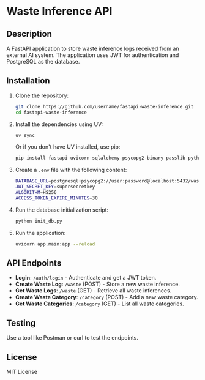 # Waste Inference API

## Description
A FastAPI application to store waste inference logs received from an external AI system. The application uses JWT for authentication and PostgreSQL as the database.

## Installation
1. Clone the repository:
   ```bash
   git clone https://github.com/username/fastapi-waste-inference.git
   cd fastapi-waste-inference
   ```

2. Install the dependencies using UV:
   ```bash
   uv sync
   ```

   Or if you don't have UV installed, use pip:
   ```bash
   pip install fastapi uvicorn sqlalchemy psycopg2-binary passlib python-jose pydantic
   ```

3. Create a `.env` file with the following content:
   ```bash
   DATABASE_URL=postgresql+psycopg2://user:password@localhost:5432/waste_db
   JWT_SECRET_KEY=supersecretkey
   ALGORITHM=HS256
   ACCESS_TOKEN_EXPIRE_MINUTES=30
   ```

4. Run the database initialization script:
   ```bash
   python init_db.py
   ```

5. Run the application:
   ```bash
   uvicorn app.main:app --reload
   ```

## API Endpoints
- **Login**: `/auth/login` - Authenticate and get a JWT token.
- **Create Waste Log**: `/waste` (POST) - Store a new waste inference.
- **Get Waste Logs**: `/waste` (GET) - Retrieve all waste inferences.
- **Create Waste Category**: `/category` (POST) - Add a new waste category.
- **Get Waste Categories**: `/category` (GET) - List all waste categories.

## Testing
Use a tool like Postman or curl to test the endpoints.

## License
MIT License